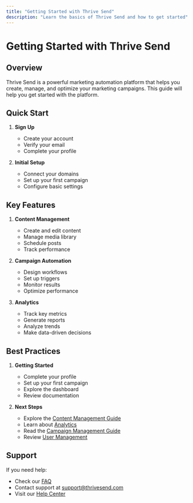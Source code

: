 ```yaml
---
title: "Getting Started with Thrive Send"
description: "Learn the basics of Thrive Send and how to get started"
---
```


# Getting Started with Thrive Send

## Overview

Thrive Send is a powerful marketing automation platform that helps you create, manage, and optimize your marketing campaigns. This guide will help you get started with the platform.

## Quick Start

1. **Sign Up**
   - Create your account
   - Verify your email
   - Complete your profile

2. **Initial Setup**
   - Connect your domains
   - Set up your first campaign
   - Configure basic settings

## Key Features

1. **Content Management**
   - Create and edit content
   - Manage media library
   - Schedule posts
   - Track performance

2. **Campaign Automation**
   - Design workflows
   - Set up triggers
   - Monitor results
   - Optimize performance

3. **Analytics**
   - Track key metrics
   - Generate reports
   - Analyze trends
   - Make data-driven decisions

## Best Practices

1. **Getting Started**
   - Complete your profile
   - Set up your first campaign
   - Explore the dashboard
   - Review documentation

2. **Next Steps**
   - Explore the [Content Management Guide](/docs/user-guides/content-management)
   - Learn about [Analytics](/docs/user-guides/analytics)
   - Read the [Campaign Management Guide](/docs/user-guides/campaign-management)
   - Review [User Management](/docs/user-guides/user-management)

## Support

If you need help:
- Check our [FAQ](./faq.md)
- Contact support at support@thrivesend.com
- Visit our [Help Center](https://help.thrivesend.com) 